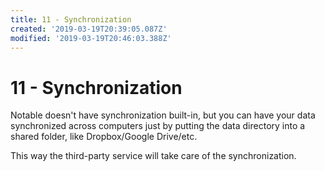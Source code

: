 ```yaml
---
title: 11 - Synchronization
created: '2019-03-19T20:39:05.087Z'
modified: '2019-03-19T20:46:03.388Z'
---
```


# 11 - Synchronization

Notable doesn't have synchronization built-in, but you can have your data synchronized across computers just by putting the data directory into a shared folder, like Dropbox/Google Drive/etc.

This way the third-party service will take care of the synchronization.
